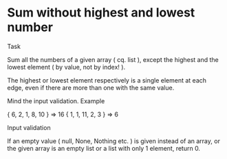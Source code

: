 # Sum without highest and lowest number
Task

Sum all the numbers of a given array ( cq. list ), except the highest and the lowest element ( by value, not by index! ).

The highest or lowest element respectively is a single element at each edge, even if there are more than one with the same value.

Mind the input validation.
Example

{ 6, 2, 1, 8, 10 } => 16
{ 1, 1, 11, 2, 3 } => 6

Input validation

If an empty value ( null, None, Nothing etc. ) is given instead of an array, or the given array is an empty list or a list with only 1 element, return 0.
